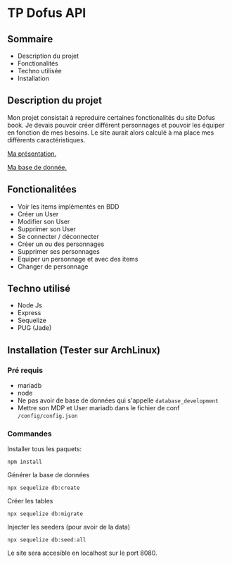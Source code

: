 # TP Dofus API

## Sommaire

* Description du projet
* Fonctionalités
* Techno utilisée
* Installation

## Description du projet

Mon projet consistait à reproduire certaines fonctionalités du site Dofus book. Je devais pouvoir créer différent personnages et pouvoir les équiper en fonction de mes besoins. Le site aurait alors calculé à ma place mes différents caractéristiques.

[Ma présentation.](./images/presentation_dofus_api.pdf)

[Ma base de donnée.](./images/database_developement.pdf)


## Fonctionalitées

* Voir les items implémentés en BDD
* Créer un User
* Modifier son User
* Supprimer son User
* Se connecter / déconnecter
* Créer un ou des personnages
* Supprimer ses personnages
* Equiper un personnage et avec des items
* Changer de personnage

## Techno utilisé

* Node Js
* Express
* Sequelize
* PUG (Jade)

## Installation (Tester sur ArchLinux)

### Pré requis

* mariadb
* node
* Ne pas avoir de base de données qui s'appelle `database_development`
* Mettre son MDP et User mariadb dans le fichier de conf `/config/config.json`
### Commandes

Installer tous les paquets:

```
npm install
```

Générer la base de données

```
npx sequelize db:create
```

Créer les tables

```
npx sequelize db:migrate
```

Injecter les seeders (pour avoir de la data)
```
npx sequelize db:seed:all
```

Le site sera accesible en localhost sur le port 8080.
